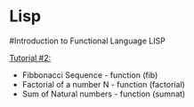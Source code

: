 # Lisp

#Introduction to Functional Language LISP

[Tutorial #2:](https://github.com/baggio1103/Lisp/blob/main/Tutorial-2.lisp)
- Fibbonacci Sequence - function (fib)
- Factorial of a number N - function (factorial)
- Sum of Natural numbers - function (sumnat)
